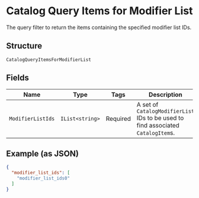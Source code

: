 
# Catalog Query Items for Modifier List

The query filter to return the items containing the specified modifier list IDs.

## Structure

`CatalogQueryItemsForModifierList`

## Fields

| Name | Type | Tags | Description |
|  --- | --- | --- | --- |
| `ModifierListIds` | `IList<string>` | Required | A set of `CatalogModifierList` IDs to be used to find associated `CatalogItem`s. |

## Example (as JSON)

```json
{
  "modifier_list_ids": [
    "modifier_list_ids0"
  ]
}
```

